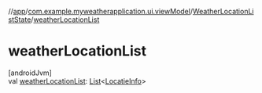 //[app](../../../index.md)/[com.example.myweatherapplication.ui.viewModel](../index.md)/[WeatherLocationListState](index.md)/[weatherLocationList](weather-location-list.md)

# weatherLocationList

[androidJvm]\
val [weatherLocationList](weather-location-list.md): [List](https://kotlinlang.org/api/latest/jvm/stdlib/kotlin.collections/-list/index.html)&lt;[LocatieInfo](../../com.example.myweatherapplication.ui.model/-locatie-info/index.md)&gt;
